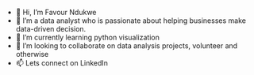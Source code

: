 - 👋 Hi, I’m Favour Ndukwe
- 👀 I’m a data analyst who is passionate about helping businesses make data-driven decision.
- 🌱 I’m currently learning python visualization
- 💞️ I’m looking to collaborate on data analysis projects, volunteer and otherwise
- 📫 Lets connect on LinkedIn
